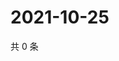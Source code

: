 # 2021-10-25

共 0 条

<!-- BEGIN -->
<!-- 最后更新时间 Mon Oct 25 2021 17:15:37 GMT+0800 (China Standard Time) -->

<!-- END -->
